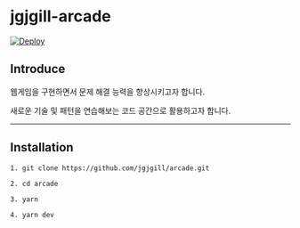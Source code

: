 # jgjgill-arcade

[![Deploy](https://github.com/jgjgill/arcade/actions/workflows/deploy.yml/badge.svg)](https://github.com/jgjgill/arcade/actions/workflows/deploy.yml)

## Introduce

웹게임을 구현하면서 문제 해결 능력을 향상시키고자 합니다.

새로운 기술 및 패턴을 연습해보는 코드 공간으로 활용하고자 합니다.

---

## Installation
```
1. git clone https://github.com/jgjgill/arcade.git

2. cd arcade

3. yarn

4. yarn dev
```